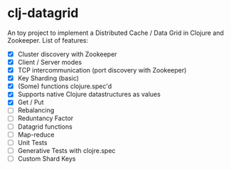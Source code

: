 # clj-datagrid

An toy project to implement a Distributed Cache / Data Grid in Clojure and Zookeeper. List of features:

- [x] Cluster discovery with Zookeeper
- [x] Client / Server modes
- [x] TCP intercommunication (port discovery with Zookeeper)
- [x] Key Sharding (basic)
- [x] (Some) functions clojure.spec'd
- [x] Supports native Clojure datastructures as values
- [x] Get / Put
- [ ] Rebalancing
- [ ] Reduntancy Factor
- [ ] Datagrid functions
- [ ] Map-reduce
- [ ] Unit Tests
- [ ] Generative Tests with clojre.spec
- [ ] Custom Shard Keys
